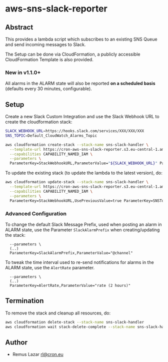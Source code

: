 aws-sns-slack-reporter
====

Abstract
----

This provides a lambda script which subscribes to an existing SNS Queue and send incoming messages to Slack.

The Setup can be done via CloudFormation, a publicly accessible CloudFormation Template is also provided.

### New in v1.1.0+

All alarms in the ALARM state will also be reported **on a scheduled basis** (defaults every 30 minutes,
configurable).


Setup
----

Create a new Slack Custom Integration and use the Slack Webhook URL to create the cloudformation stack:

```bash
SLACK_WEBHOOK_URL=https://hooks.slack.com/services/XXX/XXX/XXX
SNS_TOPIC=Default_CloudWatch_Alarms_Topic

aws cloudformation create-stack --stack-name sns-slack-handler \
  --template-url https://cron-aws-sns-slack-reporter.s3.eu-central-1.amazonaws.com/sns-slack-handler.yml \
  --capabilities CAPABILITY_NAMED_IAM \
  --parameters \
  ParameterKey=StackWebhookURL,ParameterValue="${SLACK_WEBHOOK_URL}" ParameterKey=SNSTopic,ParameterValue="${SNS_TOPIC}"
```

To update the existing stack (to update the lambda to the latest version), do:

```bash
aws cloudformation update-stack --stack-name sns-slack-handler \
  --template-url https://cron-aws-sns-slack-reporter.s3.eu-central-1.amazonaws.com/sns-slack-handler.yml \
  --capabilities CAPABILITY_NAMED_IAM \
  --parameters \
  ParameterKey=StackWebhookURL,UsePreviousValue=true ParameterKey=SNSTopic,UsePreviousValue=true
```

### Advanced Configuration

To change the default Slack Message Prefix, used when posting an alarm in ALARM state, use the Parameter `SlackAlarmPrefix`
when creating/updating the stack:

```shell
  --parameters \
  (..)
  ParameterKey=SlackAlarmPrefix,ParameterValue="@channel"
```

To tweak the time interval used to re-send notifications for alarms in the ALARM state, use the `AlertRate` parameter.

```shell
  --parameters \
  (..)
  ParameterKey=AlertRate,ParameterValue="rate (2 hours)"
```

Termination
----

To remove the stack and cleanup all resources, do:

```bash
aws cloudformation delete-stack --stack-name sns-slack-handler
aws cloudformation wait stack-delete-complete --stack-name sns-slack-handler
``` 


Author
----

* Remus Lazar <rl@cron.eu>
